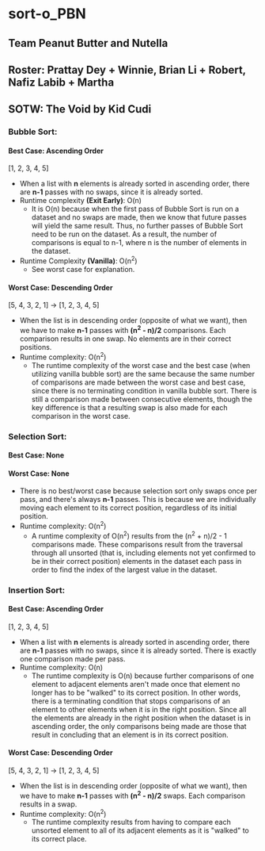 # sort-o_PBN
## Team Peanut Butter and Nutella
## Roster: Prattay Dey + Winnie, Brian Li + Robert, Nafiz Labib + Martha

## SOTW: The Void by Kid Cudi

### Bubble Sort: 
#### Best Case: Ascending Order
[1, 2, 3, 4, 5]
- When a list with **n** elements is already sorted in ascending order, there are **n-1** passes with no swaps, since it is already sorted.
- Runtime complexity **(Exit Early)**: O(n)
  - It is O(n) because when the first pass of Bubble Sort is run on a dataset and no swaps are made, then we know that future passes will yield the same result. Thus, no further passes of Bubble Sort need to be run on the dataset. As a result, the number of comparisons is equal to n-1, where n is the number of elements in the dataset.
- Runtime Complexity **(Vanilla)**: O(n<sup>2</sup>)
  - See worst case for explanation.

#### Worst Case: Descending Order
[5, 4, 3, 2, 1] -> [1, 2, 3, 4, 5]
- When the list is in descending order (opposite of what we want), then we have to make **n-1** passes with **(n<sup>2</sup> - n)/2** comparisons. Each comparison results in one swap. No elements are in their correct positions.
- Runtime complexity: O(n<sup>2</sup>)
  - The runtime complexity of the worst case and the best case (when utilizing vanilla bubble sort) are the same because the same number of comparisons are made between the worst case and best case, since there is no terminating condition in vanilla bubble sort. There is still a comparison made between consecutive elements, though the key difference is that a resulting swap is also made for each comparison in the worst case.

### Selection Sort:
#### Best Case: None
#### Worst Case: None
- There is no best/worst case because selection sort only swaps once per pass, and there's always **n-1** passes. This is because we are individually moving each element to its correct position, regardless of its initial position.
- Runtime complexity: O(n<sup>2</sup>)
  - A runtime complexity of O(n<sup>2</sup>) results from the (n<sup>2</sup> + n)/2 - 1 comparisons made. These comparisons result from the traversal through all unsorted (that is, including elements not yet confirmed to be in their correct position) elements in the dataset each pass in order to find the index of the largest value in the dataset.

### Insertion Sort:
#### Best Case: Ascending Order
[1, 2, 3, 4, 5]
- When a list with **n** elements is already sorted in ascending order, there are **n-1** passes with no swaps, since it is already sorted. There is exactly one comparison made per pass.
- Runtime complexity: O(n)
  - The runtime complexity is O(n) because further comparisons of one element to adjacent elements aren't made once that element no longer has to be "walked" to its correct position. In other words, there is a terminating condition that stops comparisons of an element to other elements when it is in the right position. Since all the elements are already in the right position when the dataset is in ascending order, the only comparisons being made are those that result in concluding that an element is in its correct position.
#### Worst Case: Descending Order
[5, 4, 3, 2, 1] -> [1, 2, 3, 4, 5]
- When the list is in descending order (opposite of what we want), then we have to make **n-1** passes with **(n<sup>2</sup> - n)/2** swaps. Each comparison results in a swap.
- Runtime complexity: O(n<sup>2</sup>)
  - The runtime complexity results from having to compare each unsorted element to all of its adjacent elements as it is "walked" to its correct place. 
